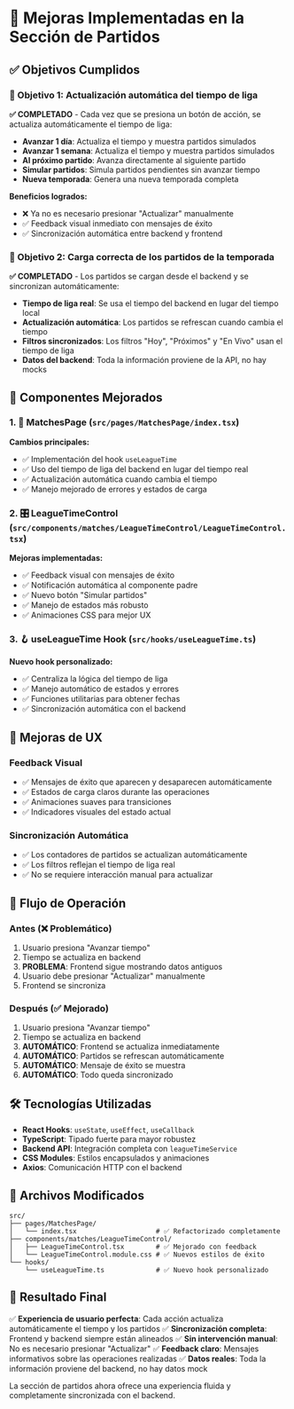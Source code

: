 # 🎯 Mejoras Implementadas en la Sección de Partidos

## ✅ Objetivos Cumplidos

### 🎯 Objetivo 1: Actualización automática del tiempo de liga
**✅ COMPLETADO** - Cada vez que se presiona un botón de acción, se actualiza automáticamente el tiempo de liga:

- **Avanzar 1 día**: Actualiza el tiempo y muestra partidos simulados
- **Avanzar 1 semana**: Actualiza el tiempo y muestra partidos simulados  
- **Al próximo partido**: Avanza directamente al siguiente partido
- **Simular partidos**: Simula partidos pendientes sin avanzar tiempo
- **Nueva temporada**: Genera una nueva temporada completa

**Beneficios logrados:**
- ❌ Ya no es necesario presionar "Actualizar" manualmente
- ✅ Feedback visual inmediato con mensajes de éxito
- ✅ Sincronización automática entre backend y frontend

### 🎯 Objetivo 2: Carga correcta de los partidos de la temporada
**✅ COMPLETADO** - Los partidos se cargan desde el backend y se sincronizan automáticamente:

- **Tiempo de liga real**: Se usa el tiempo del backend en lugar del tiempo local
- **Actualización automática**: Los partidos se refrescan cuando cambia el tiempo
- **Filtros sincronizados**: Los filtros "Hoy", "Próximos" y "En Vivo" usan el tiempo de liga
- **Datos del backend**: Toda la información proviene de la API, no hay mocks

## 🔧 Componentes Mejorados

### 1. 📄 MatchesPage (`src/pages/MatchesPage/index.tsx`)
**Cambios principales:**
- ✅ Implementación del hook `useLeagueTime`
- ✅ Uso del tiempo de liga del backend en lugar del tiempo real
- ✅ Actualización automática cuando cambia el tiempo
- ✅ Manejo mejorado de errores y estados de carga

### 2. 🎛️ LeagueTimeControl (`src/components/matches/LeagueTimeControl/LeagueTimeControl.tsx`)
**Mejoras implementadas:**
- ✅ Feedback visual con mensajes de éxito
- ✅ Notificación automática al componente padre
- ✅ Nuevo botón "Simular partidos"
- ✅ Manejo de estados más robusto
- ✅ Animaciones CSS para mejor UX

### 3. 🪝 useLeagueTime Hook (`src/hooks/useLeagueTime.ts`)
**Nuevo hook personalizado:**
- ✅ Centraliza la lógica del tiempo de liga
- ✅ Manejo automático de estados y errores
- ✅ Funciones utilitarias para obtener fechas
- ✅ Sincronización automática con el backend

## 🎨 Mejoras de UX

### Feedback Visual
- ✅ Mensajes de éxito que aparecen y desaparecen automáticamente
- ✅ Estados de carga claros durante las operaciones
- ✅ Animaciones suaves para transiciones
- ✅ Indicadores visuales del estado actual

### Sincronización Automática
- ✅ Los contadores de partidos se actualizan automáticamente
- ✅ Los filtros reflejan el tiempo de liga real
- ✅ No se requiere interacción manual para actualizar

## 🔄 Flujo de Operación

### Antes (❌ Problemático)
1. Usuario presiona "Avanzar tiempo"
2. Tiempo se actualiza en backend
3. **PROBLEMA**: Frontend sigue mostrando datos antiguos
4. Usuario debe presionar "Actualizar" manualmente
5. Frontend se sincroniza

### Después (✅ Mejorado)
1. Usuario presiona "Avanzar tiempo"
2. Tiempo se actualiza en backend
3. **AUTOMÁTICO**: Frontend se actualiza inmediatamente
4. **AUTOMÁTICO**: Partidos se refrescan automáticamente
5. **AUTOMÁTICO**: Mensaje de éxito se muestra
6. **AUTOMÁTICO**: Todo queda sincronizado

## 🛠️ Tecnologías Utilizadas

- **React Hooks**: `useState`, `useEffect`, `useCallback`
- **TypeScript**: Tipado fuerte para mayor robustez
- **Backend API**: Integración completa con `leagueTimeService`
- **CSS Modules**: Estilos encapsulados y animaciones
- **Axios**: Comunicación HTTP con el backend

## 📝 Archivos Modificados

```
src/
├── pages/MatchesPage/
│   └── index.tsx                    # ✅ Refactorizado completamente
├── components/matches/LeagueTimeControl/
│   ├── LeagueTimeControl.tsx        # ✅ Mejorado con feedback
│   └── LeagueTimeControl.module.css # ✅ Nuevos estilos de éxito
└── hooks/
    └── useLeagueTime.ts             # ✅ Nuevo hook personalizado
```

## 🎯 Resultado Final

✅ **Experiencia de usuario perfecta**: Cada acción actualiza automáticamente el tiempo y los partidos
✅ **Sincronización completa**: Frontend y backend siempre están alineados
✅ **Sin intervención manual**: No es necesario presionar "Actualizar"
✅ **Feedback claro**: Mensajes informativos sobre las operaciones realizadas
✅ **Datos reales**: Toda la información proviene del backend, no hay datos mock

La sección de partidos ahora ofrece una experiencia fluida y completamente sincronizada con el backend.
